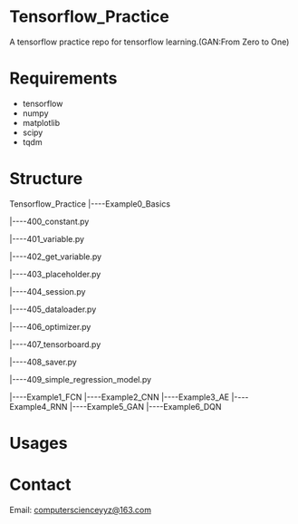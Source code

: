 # Tensorflow_Practice
  A tensorflow practice repo for tensorflow learning.(GAN:From Zero to One)

# Requirements
  - tensorflow
  - numpy
  - matplotlib
  - scipy
  - tqdm

# Structure
Tensorflow_Practice
|----Example0_Basics

   |----400_constant.py
   
   |----401_variable.py	
   
   |----402_get_variable.py
   
   |----403_placeholder.py
   
   |----404_session.py
   
   |----405_dataloader.py
   
   |----406_optimizer.py
   
   |----407_tensorboard.py
   
   |----408_saver.py
   
   |----409_simple_regression_model.py
   
|----Example1_FCN
|----Example2_CNN
|----Example3_AE
|----Example4_RNN
|----Example5_GAN
|----Example6_DQN

# Usages

# Contact
  Email: computerscienceyyz@163.com

